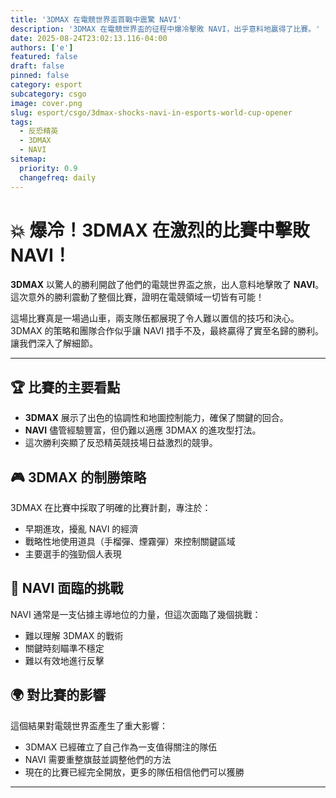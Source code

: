 ```yaml
---
title: '3DMAX 在電競世界盃首戰中震驚 NAVI'
description: '3DMAX 在電競世界盃的征程中爆冷擊敗 NAVI，出乎意料地贏得了比賽。'
date: 2025-08-24T23:02:13.116-04:00
authors: ['e']
featured: false
draft: false
pinned: false
category: esport
subcategory: csgo
image: cover.png
slug: esport/csgo/3dmax-shocks-navi-in-esports-world-cup-opener
tags:
  - 反恐精英
  - 3DMAX
  - NAVI
sitemap:
  priority: 0.9
  changefreq: daily
---
```


# 💥 爆冷！3DMAX 在激烈的比賽中擊敗 NAVI！

**3DMAX** 以驚人的勝利開啟了他們的電競世界盃之旅，出人意料地擊敗了 **NAVI**。 這次意外的勝利震動了整個比賽，證明在電競領域一切皆有可能！

這場比賽真是一場過山車，兩支隊伍都展現了令人難以置信的技巧和決心。 3DMAX 的策略和團隊合作似乎讓 NAVI 措手不及，最終贏得了實至名歸的勝利。 讓我們深入了解細節。

---

## 🏆 比賽的主要看點

-   **3DMAX** 展示了出色的協調性和地圖控制能力，確保了關鍵的回合。
-   **NAVI** 儘管經驗豐富，但仍難以適應 3DMAX 的進攻型打法。
-   這次勝利突顯了反恐精英競技場日益激烈的競爭。

## 🎮 3DMAX 的制勝策略

3DMAX 在比賽中採取了明確的比賽計劃，專注於：

-   早期進攻，擾亂 NAVI 的經濟
-   戰略性地使用道具（手榴彈、煙霧彈）來控制關鍵區域
-   主要選手的強勁個人表現

## 🤔 NAVI 面臨的挑戰

NAVI 通常是一支佔據主導地位的力量，但這次面臨了幾個挑戰：

-   難以理解 3DMAX 的戰術
-   關鍵時刻瞄準不穩定
-   難以有效地進行反擊

## 🌍 對比賽的影響

這個結果對電競世界盃產生了重大影響：

-   3DMAX 已經確立了自己作為一支值得關注的隊伍
-   NAVI 需要重整旗鼓並調整他們的方法
-   現在的比賽已經完全開放，更多的隊伍相信他們可以獲勝

---
